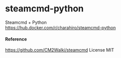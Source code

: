 # steamcmd-python
Steamcmd + Python  
https://hub.docker.com/r/charahiro/steamcmd-python  
  
#### Reference
https://github.com/CM2Walki/steamcmd  License MIT